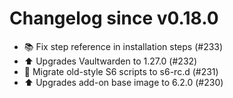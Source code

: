 # Changelog since v0.18.0
- 📚 Fix step reference in installation steps (#233) 
- ⬆️ Upgrades Vaultwarden to 1.27.0 (#232) 
- 🔨 Migrate old-style S6 scripts to s6-rc.d (#231) 
- ⬆️ Upgrades add-on base image to 6.2.0 (#230) 
